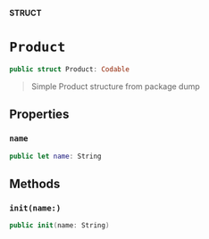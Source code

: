 **STRUCT**

# `Product`

```swift
public struct Product: Codable
```

> Simple Product structure from package dump

## Properties
### `name`

```swift
public let name: String
```

## Methods
### `init(name:)`

```swift
public init(name: String)
```

